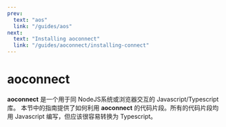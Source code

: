 ```yaml
---
prev:
  text: "aos"
  link: "/guides/aos"
next:
  text: "Installing aoconnect"
  link: "/guides/aoconnect/installing-connect"
---
```


# aoconnect

**aoconnect** 是一个用于同 NodeJS系统或浏览器交互的 Javascript/Typescript 库。
本节中的指南提供了如何利用 **aoconnect** 的代码片段。所有的代码片段均用 Javascript 编写，但应该很容易转换为 Typescript。
